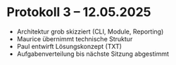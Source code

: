 # Protokoll 3 – 12.05.2025

- Architektur grob skizziert (CLI, Module, Reporting)
- Maurice übernimmt technische Struktur
- Paul entwirft Lösungskonzept (TXT)
- Aufgabenverteilung bis nächste Sitzung abgestimmt
